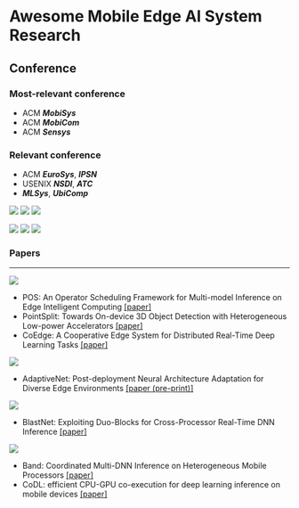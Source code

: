 # Awesome Mobile Edge AI System Research

## Conference

### Most-relevant conference
- ACM ***MobiSys***
- ACM ***MobiCom***
- ACM ***Sensys***
### Relevant conference
- ACM ***EuroSys***, ***IPSN***
- USENIX ***NSDI***, ***ATC***
- ***MLSys***, ***UbiComp***



[![](https://img.shields.io/badge/2023-IPSN-yellow)](https://ipsn.acm.org/2023/) 
[![](https://img.shields.io/badge/2023-MobiSys-orange)](https://www.sigmobile.org/mobisys/2023/)
[![](https://img.shields.io/badge/2023-MobiCom-orange)](https://www.sigmobile.org/mobicom/2023/)

[![](https://img.shields.io/badge/2022-MobiSys-orange)](https://www.sigmobile.org/mobisys/2022/) 
[![](https://img.shields.io/badge/2022-MobiCom-orange)](https://www.sigmobile.org/mobicom/2022/) 
[![](https://img.shields.io/badge/2022-SenSys-yellow)](https://sensys.acm.org/2022/) 





### Papers
---
[![](https://img.shields.io/badge/2023-IPSN-yellow)](https://ipsn.acm.org/2023/)

- POS: An Operator Scheduling Framework for Multi-model Inference on Edge Intelligent Computing [[paper]](https://dl.acm.org/doi/pdf/10.1145/3583120.3586953)
- PointSplit: Towards On-device 3D Object Detection with Heterogeneous Low-power Accelerators [[paper]](https://dl.acm.org/doi/pdf/10.1145/3583120.3587045)
- CoEdge: A Cooperative Edge System for Distributed Real-Time Deep Learning Tasks [[paper]](https://dl.acm.org/doi/pdf/10.1145/3583120.3586955)

[![](https://img.shields.io/badge/2023-MobiCom-orange)](https://www.sigmobile.org/mobicom/2023/)

- AdaptiveNet: Post-deployment Neural Architecture Adaptation for Diverse Edge Environments [[paper (pre-print)]](https://arxiv.org/pdf/2303.07129.pdf)

[![](https://img.shields.io/badge/2022-SenSys-yellow)](https://sensys.acm.org/2022/) 

- BlastNet: Exploiting Duo-Blocks for Cross-Processor Real-Time DNN Inference [[paper]](https://dl.acm.org/doi/pdf/10.1145/3560905.3568520)

[![](https://img.shields.io/badge/2022-MobiSys-orange)](https://www.sigmobile.org/mobisys/2022/) 

- Band: Coordinated Multi-DNN Inference on Heterogeneous Mobile Processors [[paper]](https://dl.acm.org/doi/pdf/10.1145/3498361.3538948)
- CoDL: efficient CPU-GPU co-execution for deep learning inference on mobile devices [[paper]](https://dl.acm.org/doi/pdf/10.1145/3498361.3538932)